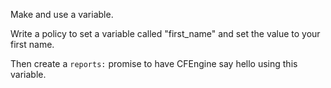 


Make and use a variable.

Write a policy to set a variable called "first_name" and set the value
to your first name.

Then create a `reports:` promise to have CFEngine say hello using this
variable.


